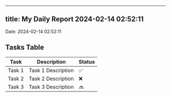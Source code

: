 
---
title: My Daily Report 2024-02-14 02:52:11
---

Date: 2024-02-14 02:52:11

## Tasks Table

| Task | Description | Status |
|------|-------------|--------|
| Task 1 | Task 1 Description | ✅ |
| Task 2 | Task 2 Description | ❌ |
| Task 3 | Task 3 Description | 🔜 |
